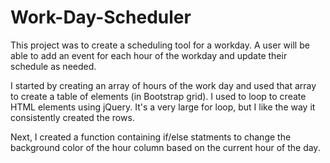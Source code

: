 # Work-Day-Scheduler
This project was to create a scheduling tool for a workday. A user will be able to add an event for each hour of the workday and update their schedule as needed. 

I started by creating an array of hours of the work day and used that array to create a table of elements (in Bootstrap grid). I used to loop to create HTML elements using jQuery. It's a very large for loop, but I like the way it consistently created the rows. 

Next, I created a function containing if/else statments to change the background color of the hour column based on the current hour of the day. 



